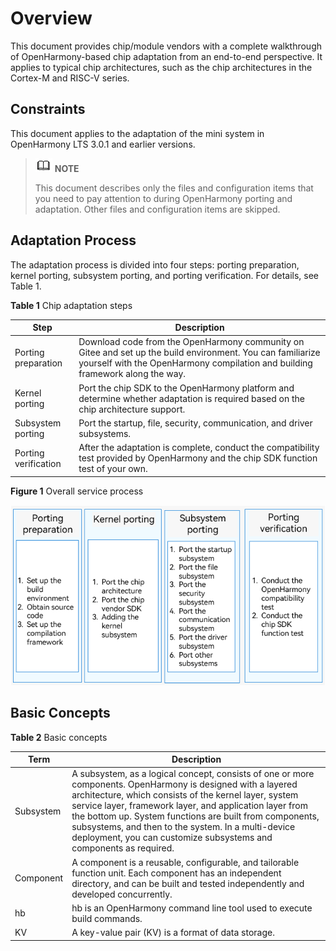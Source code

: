 # Overview


This document provides chip/module vendors with a complete walkthrough of OpenHarmony-based chip adaptation from an end-to-end perspective. It applies to typical chip architectures, such as the chip architectures in the Cortex-M and RISC-V series.


## Constraints

This document applies to the adaptation of the mini system in OpenHarmony LTS 3.0.1 and earlier versions.

> ![icon-note.gif](public_sys-resources/icon-note.gif) **NOTE**
>
> This document describes only the files and configuration items that you need to pay attention to during OpenHarmony porting and adaptation. Other files and configuration items are skipped.


## Adaptation Process

The adaptation process is divided into four steps: porting preparation, kernel porting, subsystem porting, and porting verification. For details, see Table 1.

**Table 1** Chip adaptation steps

| Step| Description|
| -------- | -------- |
| Porting preparation| Download code from the OpenHarmony community on Gitee and set up the build environment. You can familiarize yourself with the OpenHarmony compilation and building framework along the way.|
| Kernel porting| Port the chip SDK to the OpenHarmony platform and determine whether adaptation is required based on the chip architecture support.|
| Subsystem porting| Port the startup, file, security, communication, and driver subsystems.|
| Porting verification| After the adaptation is complete, conduct the compatibility test provided by OpenHarmony and the chip SDK function test of your own.|


  **Figure 1** Overall service process


  ![en-us_image_0000001378282213](figures/en-us_image_0000001378282213.png)


## Basic Concepts

**Table 2** Basic concepts

| Term| Description|
| -------- | -------- |
| Subsystem| A subsystem, as a logical concept, consists of one or more components. OpenHarmony is designed with a layered architecture, which consists of the kernel layer, system service layer, framework layer, and application layer from the bottom up. System functions are built from components, subsystems, and then to the system. In a multi-device deployment, you can customize subsystems and components as required.|
| Component| A component is a reusable, configurable, and tailorable function unit. Each component has an independent directory, and can be built and tested independently and developed concurrently. |
| hb | hb is an OpenHarmony command line tool used to execute build commands.|
| KV | A key-value pair (KV) is a format of data storage.|
